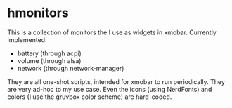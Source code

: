 # hmonitors

This is a collection of monitors the I use as widgets in xmobar.
Currently implemented:

* battery (through acpi)
* volume (through alsa)
* network (through network-manager)

They are all one-shot scripts, intended for xmobar to run periodically.
They are very ad-hoc to my use case. Even the icons (using NerdFonts) and
colors (I use the gruvbox color scheme) are hard-coded.
